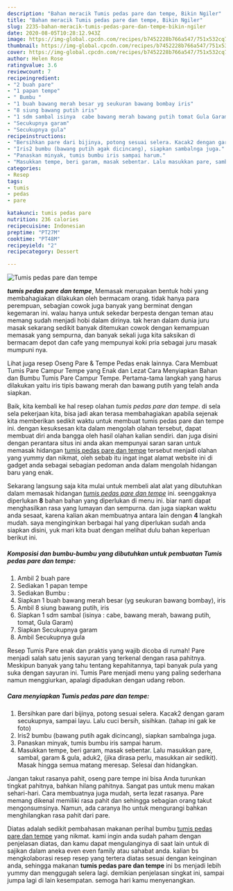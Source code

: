 ```yaml
---
description: "Bahan meracik Tumis pedas pare dan tempe, Bikin Ngiler"
title: "Bahan meracik Tumis pedas pare dan tempe, Bikin Ngiler"
slug: 2235-bahan-meracik-tumis-pedas-pare-dan-tempe-bikin-ngiler
date: 2020-08-05T10:28:12.943Z
image: https://img-global.cpcdn.com/recipes/b7452228b766a547/751x532cq70/tumis-pedas-pare-dan-tempe-foto-resep-utama.jpg
thumbnail: https://img-global.cpcdn.com/recipes/b7452228b766a547/751x532cq70/tumis-pedas-pare-dan-tempe-foto-resep-utama.jpg
cover: https://img-global.cpcdn.com/recipes/b7452228b766a547/751x532cq70/tumis-pedas-pare-dan-tempe-foto-resep-utama.jpg
author: Helen Rose
ratingvalue: 3.6
reviewcount: 7
recipeingredient:
- "2 buah pare"
- "1 papan tempe"
- " Bumbu "
- "1 buah bawang merah besar yg seukuran bawang bombay iris"
- "8 siung bawang putih iris"
- "1 sdm sambal isinya  cabe bawang merah bawang putih tomat Gula Garam"
- "Secukupnya garam"
- "Secukupnya gula"
recipeinstructions:
- "Bersihkan pare dari bijinya, potong sesuai selera. Kacak2 dengan garam secukupnya, sampai layu. Lalu cuci bersih, sisihkan. (tahap ini gak ke foto)"
- "Iris2 bumbu (bawang putih agak dicincang), siapkan sambalnga juga."
- "Panaskan minyak, tumis bumbu iris sampai harum."
- "Masukkan tempe, beri garam, masak sebentar. Lalu masukkan pare, sambal, garam &amp; gula, aduk2, (jika dirasa perlu, masukkan air sedikit). Masak hingga semua matang meresap. Selesai dan hidangkan."
categories:
- Resep
tags:
- tumis
- pedas
- pare

katakunci: tumis pedas pare 
nutrition: 236 calories
recipecuisine: Indonesian
preptime: "PT27M"
cooktime: "PT48M"
recipeyield: "2"
recipecategory: Dessert

---
```



![Tumis pedas pare dan tempe](https://img-global.cpcdn.com/recipes/b7452228b766a547/751x532cq70/tumis-pedas-pare-dan-tempe-foto-resep-utama.jpg)

<b><i>tumis pedas pare dan tempe</i></b>, Memasak merupakan bentuk hobi yang membahagiakan dilakukan oleh bermacam orang. tidak hanya para perempuan, sebagian cowok juga banyak yang berminat dengan kegemaran ini. walau hanya untuk sekedar berpesta dengan teman atau memang sudah menjadi hobi dalam dirinya. tak heran dalam dunia juru masak sekarang sedikit banyak ditemukan cowok dengan kemampuan memasak yang sempurna, dan banyak sekali juga kita saksikan di bermacam depot dan cafe yang mempunyai koki pria sebagai juru masak mumpuni nya.

Lihat juga resep Oseng Pare &amp; Tempe Pedas enak lainnya. Cara Membuat Tumis Pare Campur Tempe yang Enak dan Lezat Cara Menyiapkan Bahan dan Bumbu Tumis Pare Campur Tempe. Pertama-tama langkah yang harus dilakukan yaitu iris tipis bawang merah dan bawang putih yang telah anda siapkan.

Baik, kita kembali ke hal resep olahan <i>tumis pedas pare dan tempe</i>. di sela sela pekerjaan kita, bisa jadi akan terasa membahagiakan apabila sejenak kita memberikan sedikit waktu untuk membuat tumis pedas pare dan tempe ini. dengan kesuksesan kita dalam mengolah olahan tersebut, dapat membuat diri anda bangga oleh hasil olahan kalian sendiri. dan juga disini dengan perantara situs ini anda akan mempunyai saran saran untuk memasak hidangan <u>tumis pedas pare dan tempe</u> tersebut menjadi olahan yang yummy dan nikmat, oleh sebab itu ingat ingat alamat website ini di gadget anda sebagai sebagian pedoman anda dalam mengolah hidangan baru yang enak.


Sekarang langsung saja kita mulai untuk membeli alat alat yang dibutuhkan dalam memasak hidangan <u><i>tumis pedas pare dan tempe</i></u> ini. seenggaknya diperlukan <b>8</b> bahan bahan yang diperlukan di menu ini. biar nanti dapat menghasilkan rasa yang lumayan dan sempurna. dan juga siapkan waktu anda sesaat, karena kalian akan membuatnya antara lain dengan <b>4</b> langkah mudah. saya menginginkan berbagai hal yang diperlukan sudah anda siapkan disini, yuk mari kita buat dengan melihat dulu bahan keperluan berikut ini.

<!--inarticleads1-->

##### Komposisi dan bumbu-bumbu yang dibutuhkan untuk pembuatan Tumis pedas pare dan tempe:

1. Ambil 2 buah pare
1. Sediakan 1 papan tempe
1. Sediakan  Bumbu :
1. Siapkan 1 buah bawang merah besar (yg seukuran bawang bombay), iris
1. Ambil 8 siung bawang putih, iris
1. Siapkan 1 sdm sambal (isinya : cabe, bawang merah, bawang putih, tomat, Gula Garam)
1. Siapkan Secukupnya garam
1. Ambil Secukupnya gula


Resep Tumis Pare enak dan praktis yang wajib dicoba di rumah! Pare menjadi salah satu jenis sayuran yang terkenal dengan rasa pahitnya. Meskipun banyak yang tahu tentang kepahitannya, tapi banyak pula yang suka dengan sayuran ini. Tumis Pare menjadi menu yang paling sederhana namun menggiurkan, apalagi dipadukan dengan udang rebon. 

<!--inarticleads2-->

##### Cara menyiapkan Tumis pedas pare dan tempe:

1. Bersihkan pare dari bijinya, potong sesuai selera. Kacak2 dengan garam secukupnya, sampai layu. Lalu cuci bersih, sisihkan. (tahap ini gak ke foto)
1. Iris2 bumbu (bawang putih agak dicincang), siapkan sambalnga juga.
1. Panaskan minyak, tumis bumbu iris sampai harum.
1. Masukkan tempe, beri garam, masak sebentar. Lalu masukkan pare, sambal, garam &amp; gula, aduk2, (jika dirasa perlu, masukkan air sedikit). Masak hingga semua matang meresap. Selesai dan hidangkan.


Jangan takut rasanya pahit, oseng pare tempe ini bisa Anda turunkan tingkat pahitnya, bahkan hilang pahitnya. Sangat pas untuk menu makan sehari-hari. Cara membuatnya juga mudah, serta lezat rasanya. Pare memang dikenal memiliki rasa pahit dan sehingga sebagian orang takut mengonsumsinya. Namun, ada caranya lho untuk mengurangi bahkan menghilangkan rasa pahit dari pare. 

Diatas adalah sedikit pembahasan makanan perihal bumbu <u>tumis pedas pare dan tempe</u> yang nikmat. kami ingin anda sudah paham dengan penjelasan diatas, dan kamu dapat mengulanginya di saat lain untuk di sajikan dalam aneka even even family atau sahabat anda. kalian bs mengkolaborasi resep resep yang tertera diatas sesuai dengan keinginan anda, sehingga makanan <b>tumis pedas pare dan tempe</b> ini bs menjadi lebih yummy dan menggugah selera lagi. demikian penjelasan singkat ini, sampai jumpa lagi di lain kesempatan. semoga hari kamu menyenangkan.
